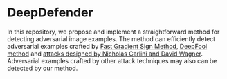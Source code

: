 # DeepDefender
In this repository, we propose and implement a straightforward method for detecting adversarial image examples. The method can efficiently detect adversarial examples crafted by [Fast Gradient Sign Method](https://arxiv.org/pdf/1412.6572.pdf), [DeepFool method](http://www.cv-foundation.org/openaccess/content_cvpr_2016/papers/Moosavi-Dezfooli_DeepFool_A_Simple_CVPR_2016_paper.pdf) and [attacks designed by Nicholas Carlini and David Wagner](https://arxiv.org/pdf/1608.04644.pdf). Adversarial examples crafted by other attack techniques may also can be detected by our method.

